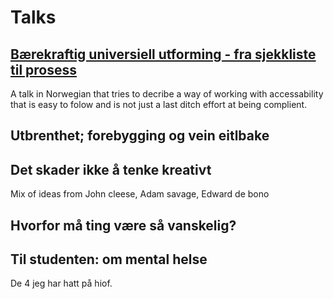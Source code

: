 # Talks

## [Bærekraftig universiell utforming - fra sjekkliste til prosess](./sustainable-accessibility.md)
A talk in Norwegian that tries to decribe a way of working with accessability that is easy to folow and is not just a last ditch effort at being complient.

## Utbrenthet; forebygging og vein eitlbake

## Det skader ikke å tenke kreativt
Mix of ideas from John cleese, Adam savage, Edward de bono

## Hvorfor må ting være så vanskelig?

## Til studenten: om mental helse

De 4 jeg har hatt på hiof.
